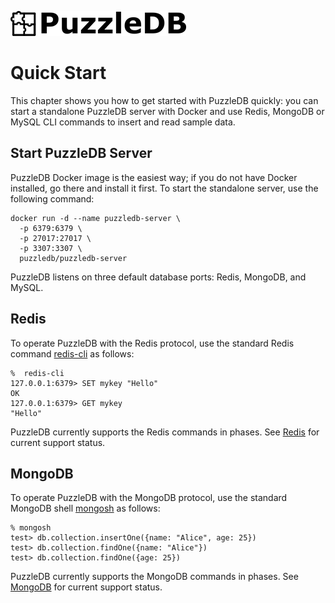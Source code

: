 ![](img/logo.png)

# Quick Start

This chapter shows you how to get started with PuzzleDB quickly: you can start a standalone PuzzleDB server with Docker and use Redis, MongoDB or MySQL CLI commands to insert and read sample data.

## Start PuzzleDB Server

PuzzleDB Docker image is the easiest way; if you do not have Docker installed, go there and install it first. To start the standalone server, use the following command:

```
docker run -d --name puzzledb-server \
  -p 6379:6379 \
  -p 27017:27017 \
  -p 3307:3307 \
  puzzledb/puzzledb-server
```

PuzzleDB listens on three default database ports: Redis, MongoDB, and MySQL.

## Redis

To operate PuzzleDB with the Redis protocol, use the standard Redis command [redis-cli](https://redis.io/docs/ui/cli/) as follows:

```
%  redis-cli 
127.0.0.1:6379> SET mykey "Hello"
OK
127.0.0.1:6379> GET mykey
"Hello"
```

PuzzleDB currently supports the Redis commands in phases. See [Redis](doc/redis.md) for current support status.

## MongoDB

To operate PuzzleDB with the MongoDB protocol, use the standard MongoDB shell [mongosh](https://www.mongodb.com/docs/mongodb-shell/#mongodb-binary-bin.mongosh) as follows:

```
% mongosh   
test> db.collection.insertOne({name: "Alice", age: 25})
test> db.collection.findOne({name: "Alice"})
test> db.collection.findOne({age: 25})
```

PuzzleDB currently supports the MongoDB commands in phases. See [MongoDB](doc/mongodb.md) for current support status.

